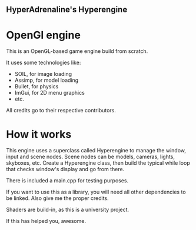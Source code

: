 ## HyperAdrenaline's Hyperengine
# OpenGl engine

This is an OpenGL-based game engine build from scratch.

It uses some technologies like:
- SOIL, for image loading
- Assimp, for model loading
- Bullet, for physics 
- ImGui, for 2D menu graphics
- etc.

All credits go to their respective contributors.

# How it works

This engine uses a superclass called Hyperengine to manage the window, input and scene nodes. 
Scene nodes can be models, cameras, lights, skyboxes, etc.
Create a Hyperengine class, then build the typical while loop that checks window's display
and go from there.

There is included a main.cpp for testing purposes.

If you want to use this as a library, you will need all other dependencies to be linked. Also give me the proper credits.

Shaders are build-in, as this is a university project.

If this has helped you, awesome.
